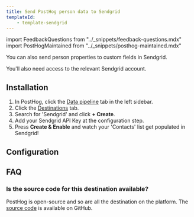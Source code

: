 ```yaml
---
title: Send PostHog person data to Sendgrid
templateId:
    - template-sendgrid
---
```


import FeedbackQuestions from "../_snippets/feedback-questions.mdx"
import PostHogMaintained from "../_snippets/posthog-maintained.mdx"

You can also send person properties to custom fields in Sendgrid.


You'll also need access to the relevant Sendgrid account.

## Installation

1. In PostHog, click the [Data pipeline](https://us.posthog.com/pipeline/overview) tab in the left sidebar.
2. Click the [Destinations](https://us.posthog.com/pipeline/destinations?search=sendgrid) tab.
3. Search for 'Sendgrid' and click **+ Create**.
4. Add your Sendgrid API Key at the configuration step.
5. Press **Create & Enable** and watch your 'Contacts' list get populated in Sendgrid!

<HideOnCDPIndex>

## Configuration

<TemplateParameters />

## FAQ

### Is the source code for this destination available?

PostHog is open-source and so are all the destination on the platform. The [source code](https://github.com/PostHog/posthog/blob/master/posthog/cdp/templates/sendgrid/template_sendgrid.py) is available on GitHub.

<PostHogMaintained />

<FeedbackQuestions />

</HideOnCDPIndex>